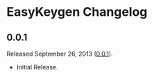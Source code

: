 # EasyKeygen Changelog

## 0.0.1

Released September 26, 2013 ([0.0.1](https://github.com/alaude/easy_keygen/tree/v0.0.1)).

* Initial Release.
